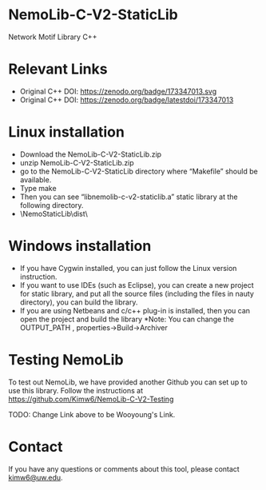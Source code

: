 # NemoLib-C-V2-StaticLib
Network Motif Library C++ 

# Relevant Links
* Original C++ DOI: https://zenodo.org/badge/173347013.svg
* Original C++ DOI: https://zenodo.org/badge/latestdoi/173347013

# Linux installation
* Download the NemoLib-C-V2-StaticLib.zip
* unzip NemoLib-C-V2-StaticLib.zip
* go to the NemoLib-C-V2-StaticLib directory where “Makefile” should be available. 
* Type make
* Then you can see “libnemolib-c-v2-staticlib.a” static library at the following directory.
* \NemoStaticLib\dist\

# Windows installation
* If you have Cygwin installed, you can just follow the Linux version instruction.
* If you want to use IDEs (such as Eclipse), you can create a new project for static library, and put all the source files (including the files in nauty directory), you can build the library.
* If you are using Netbeans and c/c++ plug-in is installed, then you can open the project and build the library
*Note: You can change the OUTPUT_PATH , properties->Build->Archiver

# Testing NemoLib
To test out NemoLib, we have provided another Github you can set up to use this library. Follow the instructions at https://github.com/Kimw6/NemoLib-C-V2-Testing

TODO: Change Link above to be Wooyoung's Link.

# Contact
If you have any questions or comments about this tool, please contact kimw6@uw.edu.
